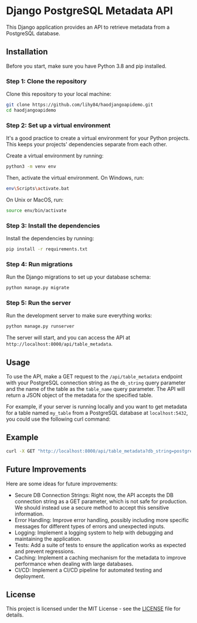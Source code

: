 # Django PostgreSQL Metadata API

This Django application provides an API to retrieve metadata from a PostgreSQL database.

## Installation

Before you start, make sure you have Python 3.8 and pip installed.

### Step 1: Clone the repository

Clone this repository to your local machine:

```bash
git clone https://github.com/lihy84/haodjangoapidemo.git
cd haodjangoapidemo
```

### Step 2: Set up a virtual environment

It's a good practice to create a virtual environment for your Python projects. This keeps your projects' dependencies separate from each other.

Create a virtual environment by running:

```bash
python3 -m venv env
```

Then, activate the virtual environment. On Windows, run:

```bash
env\Scripts\activate.bat
```

On Unix or MacOS, run:

```bash
source env/bin/activate
```

### Step 3: Install the dependencies

Install the dependencies by running:

```bash
pip install -r requirements.txt
```

### Step 4: Run migrations

Run the Django migrations to set up your database schema:

```bash
python manage.py migrate
```

### Step 5: Run the server

Run the development server to make sure everything works:

```bash
python manage.py runserver
```

The server will start, and you can access the API at `http://localhost:8000/api/table_metadata`.

## Usage

To use the API, make a GET request to the `/api/table_metadata` endpoint with your PostgreSQL connection string as the `db_string` query parameter and the name of the table as the `table_name` query parameter. The API will return a JSON object of the metadata for the specified table.

For example, if your server is running locally and you want to get metadata for a table named `my_table` from a PostgreSQL database at `localhost:5432`, you could use the following curl command:

## Example

```bash
curl -X GET "http://localhost:8000/api/table_metadata?db_string=postgresql://postgres:postgres@localhost:5432/postgres&table_name=my_table"
```

## Future Improvements

Here are some ideas for future improvements:

- Secure DB Connection Strings: Right now, the API accepts the DB connection string as a GET parameter, which is not safe for production. We should instead use a secure method to accept this sensitive information.
- Error Handling: Improve error handling, possibly including more specific messages for different types of errors and unexpected inputs.
- Logging: Implement a logging system to help with debugging and maintaining the application.
- Tests: Add a suite of tests to ensure the application works as expected and prevent regressions.
- Caching: Implement a caching mechanism for the metadata to improve performance when dealing with large databases.
- CI/CD: Implement a CI/CD pipeline for automated testing and deployment.

## License

This project is licensed under the MIT License - see the [LICENSE](LICENSE) file for details.
